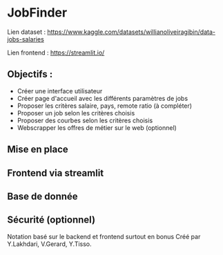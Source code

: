 # JobFinder

Lien dataset : https://www.kaggle.com/datasets/willianoliveiragibin/data-jobs-salaries

Lien frontend : https://streamlit.io/

## Objectifs :

- Créer une interface utilisateur
- Créer page d'accueil avec les différents paramètres de jobs
- Proposer les critères salaire, pays, remote ratio (à compléter)
- Proposer un job selon les critères choisis
- Proposer des courbes selon les critères choisis
- Webscrapper les offres de métier sur le web (optionnel)

## Mise en place

## Frontend via streamlit

## Base de donnée

## Sécurité (optionnel)

Notation basé sur le backend et frontend surtout en bonus
Créé par Y.Lakhdari, V.Gerard, Y.Tisso.
